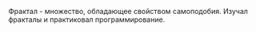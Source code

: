 Фрактал - множество, обладающее свойством самоподобия.
Изучал фракталы и практиковал программирование.  
